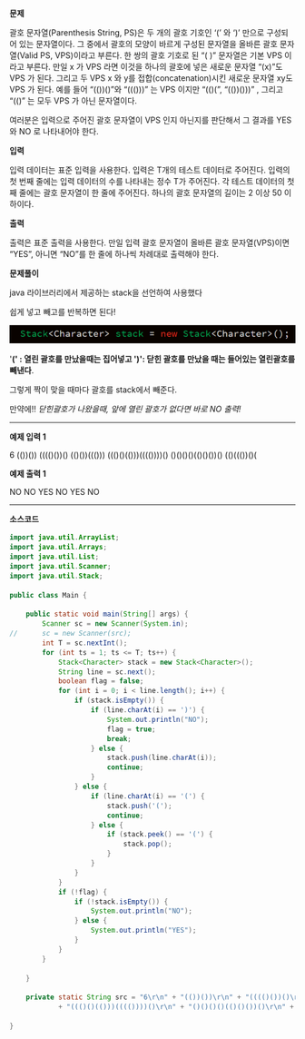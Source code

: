 **문제**

괄호 문자열(Parenthesis String, PS)은 두 개의 괄호 기호인 ‘(’ 와 ‘)’ 만으로 구성되어 있는 문자열이다. 그 중에서 괄호의 모양이 바르게 구성된 문자열을 올바른 괄호 문자열(Valid PS, VPS)이라고 부른다. 한 쌍의 괄호 기호로 된 “( )” 문자열은 기본 VPS 이라고 부른다. 만일 x 가 VPS 라면 이것을 하나의 괄호에 넣은 새로운 문자열 “(x)”도 VPS 가 된다. 그리고 두 VPS x 와 y를 접합(concatenation)시킨 새로운 문자열 xy도 VPS 가 된다. 예를 들어 “(())()”와 “((()))” 는 VPS 이지만 “(()(”, “(())()))” , 그리고 “(()” 는 모두 VPS 가 아닌 문자열이다. 

여러분은 입력으로 주어진 괄호 문자열이 VPS 인지 아닌지를 판단해서 그 결과를 YES 와 NO 로 나타내어야 한다. 

**입력**

입력 데이터는 표준 입력을 사용한다. 입력은 T개의 테스트 데이터로 주어진다. 입력의 첫 번째 줄에는 입력 데이터의 수를 나타내는 정수 T가 주어진다. 각 테스트 데이터의 첫째 줄에는 괄호 문자열이 한 줄에 주어진다. 하나의 괄호 문자열의 길이는 2 이상 50 이하이다. 

**출력**

출력은 표준 출력을 사용한다. 만일 입력 괄호 문자열이 올바른 괄호 문자열(VPS)이면 “YES”, 아니면 “NO”를 한 줄에 하나씩 차례대로 출력해야 한다. 

**문제풀이**

java 라이브러리에서 제공하는 stack을 선언하여 사용했다

쉽게 넣고 빼고를 반복하면 된다!

![img](md-images/image-16452712512721.png)

'**(' : 열린 괄호를 만났을때는 집어넣고 ')': 닫힌 괄호를 만났을 때는 들어있는 열린괄호를 빼낸다**.

그렇게 짝이 맞을 때마다 괄호를 stack에서 빼준다.



만약에!! *닫힌괄호가 나왔을때, 앞에 열린 괄호가 없다면 바로 NO 출력!*



****

**예제 입력 1** 

6 (())()) (((()())() (()())((())) ((()()(()))(((())))() ()()()()(()()())() (()((())()( 

**예제 출력 1** 

NO NO YES NO YES NO

****

**소스코드**

```java
import java.util.ArrayList;
import java.util.Arrays;
import java.util.List;
import java.util.Scanner;
import java.util.Stack;

public class Main {

	public static void main(String[] args) {
		Scanner sc = new Scanner(System.in);
//		sc = new Scanner(src);
		int T = sc.nextInt();
		for (int ts = 1; ts <= T; ts++) {
			Stack<Character> stack = new Stack<Character>();
			String line = sc.next();
			boolean flag = false;
			for (int i = 0; i < line.length(); i++) {
				if (stack.isEmpty()) {
					if (line.charAt(i) == ')') {
						System.out.println("NO");
						flag = true;
						break;
					} else {
						stack.push(line.charAt(i));
						continue;
					}
				} else {
					if (line.charAt(i) == '(') {
						stack.push('(');
						continue;
					} else {
						if (stack.peek() == '(') {
							stack.pop();
						}
					}
				}
			}
			if (!flag) {
				if (!stack.isEmpty()) {
					System.out.println("NO");
				} else {
					System.out.println("YES");
				}
			}
		}

	}

	private static String src = "6\r\n" + "(())())\r\n" + "(((()())()\r\n" + "(()())((()))\r\n"
			+ "((()()(()))(((())))()\r\n" + "()()()()(()()())()\r\n" + "(()((())()(";

}
```

